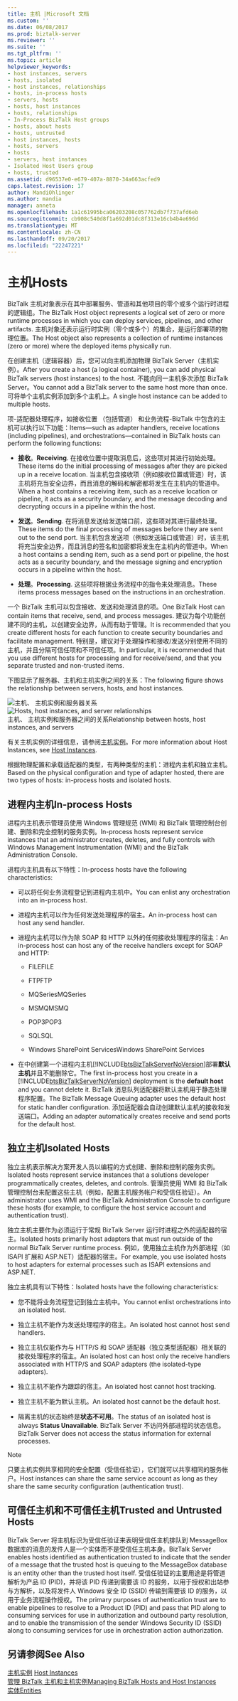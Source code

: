 ```yaml
---
title: 主机 |Microsoft 文档
ms.custom: ''
ms.date: 06/08/2017
ms.prod: biztalk-server
ms.reviewer: ''
ms.suite: ''
ms.tgt_pltfrm: ''
ms.topic: article
helpviewer_keywords:
- host instances, servers
- hosts, isolated
- host instances, relationships
- hosts, in-process hosts
- servers, hosts
- hosts, host instances
- hosts, relationships
- In-Process BizTalk Host groups
- hosts, about hosts
- hosts, untrusted
- host instances, hosts
- hosts, servers
- hosts
- servers, host instances
- Isolated Host Users group
- hosts, trusted
ms.assetid: d96537e0-e679-407a-8870-34a663acfed9
caps.latest.revision: 17
author: MandiOhlinger
ms.author: mandia
manager: anneta
ms.openlocfilehash: 1a1c61995bca06203208c057762db7f737afd6eb
ms.sourcegitcommit: cb908c540d8f1a692d01dc8f313e16cb4b4e696d
ms.translationtype: MT
ms.contentlocale: zh-CN
ms.lasthandoff: 09/20/2017
ms.locfileid: "22247221"
---
```

# <a name="hosts"></a><span data-ttu-id="24fd5-102">主机</span><span class="sxs-lookup"><span data-stu-id="24fd5-102">Hosts</span></span>
<span data-ttu-id="24fd5-103">BizTalk 主机对象表示在其中部署服务、管道和其他项目的零个或多个运行时进程的逻辑组。</span><span class="sxs-lookup"><span data-stu-id="24fd5-103">The BizTalk Host object represents a logical set of zero or more runtime processes in which you can deploy services, pipelines, and other artifacts.</span></span> <span data-ttu-id="24fd5-104">主机对象还表示运行时实例（零个或多个）的集合，是运行部署项的物理位置。</span><span class="sxs-lookup"><span data-stu-id="24fd5-104">The Host object also represents a collection of runtime instances (zero or more) where the deployed items physically run.</span></span>  
  
 <span data-ttu-id="24fd5-105">在创建主机（逻辑容器）后，您可以向主机添加物理 BizTalk Server（主机实例）。</span><span class="sxs-lookup"><span data-stu-id="24fd5-105">After you create a host (a logical container), you can add physical BizTalk servers (host instances) to the host.</span></span> <span data-ttu-id="24fd5-106">不能向同一主机多次添加 BizTalk Server。</span><span class="sxs-lookup"><span data-stu-id="24fd5-106">You cannot add a BizTalk server to the same host more than once.</span></span> <span data-ttu-id="24fd5-107">可将单个主机实例添加到多个主机上。</span><span class="sxs-lookup"><span data-stu-id="24fd5-107">A single host instance can be added to multiple hosts.</span></span>  
  
 <span data-ttu-id="24fd5-108">项-适配器处理程序，如接收位置 （包括管道） 和业务流程-BizTalk 中包含的主机可以执行以下功能：</span><span class="sxs-lookup"><span data-stu-id="24fd5-108">Items—such as adapter handlers, receive locations (including pipelines), and orchestrations—contained in BizTalk hosts can perform the following functions:</span></span>  
  
-   <span data-ttu-id="24fd5-109">**接收**。</span><span class="sxs-lookup"><span data-stu-id="24fd5-109">**Receiving**.</span></span> <span data-ttu-id="24fd5-110">在接收位置中提取消息后，这些项对其进行初始处理。</span><span class="sxs-lookup"><span data-stu-id="24fd5-110">These items do the initial processing of messages after they are picked up in a receive location.</span></span> <span data-ttu-id="24fd5-111">当主机包含接收项（例如接收位置或管道）时，该主机将充当安全边界，而且消息的解码和解密都将发生在主机内的管道中。</span><span class="sxs-lookup"><span data-stu-id="24fd5-111">When a host contains a receiving item, such as a receive location or pipeline, it acts as a security boundary, and the message decoding and decrypting occurs in a pipeline within the host.</span></span>  
  
-   <span data-ttu-id="24fd5-112">**发送**。</span><span class="sxs-lookup"><span data-stu-id="24fd5-112">**Sending**.</span></span> <span data-ttu-id="24fd5-113">在将消息发送给发送端口前，这些项对其进行最终处理。</span><span class="sxs-lookup"><span data-stu-id="24fd5-113">These items do the final processing of messages before they are sent out to the send port.</span></span> <span data-ttu-id="24fd5-114">当主机包含发送项（例如发送端口或管道）时，该主机将充当安全边界，而且消息的签名和加密都将发生在主机内的管道中。</span><span class="sxs-lookup"><span data-stu-id="24fd5-114">When a host contains a sending item, such as a send port or pipeline, the host acts as a security boundary, and the message signing and encryption occurs in a pipeline within the host.</span></span>  
  
-   <span data-ttu-id="24fd5-115">**处理**。</span><span class="sxs-lookup"><span data-stu-id="24fd5-115">**Processing**.</span></span> <span data-ttu-id="24fd5-116">这些项将根据业务流程中的指令来处理消息。</span><span class="sxs-lookup"><span data-stu-id="24fd5-116">These items process messages based on the instructions in an orchestration.</span></span>  
  
 <span data-ttu-id="24fd5-117">一个 BizTalk 主机可以包含接收、发送和处理消息的项。</span><span class="sxs-lookup"><span data-stu-id="24fd5-117">One BizTalk Host can contain items that receive, send, and process messages.</span></span> <span data-ttu-id="24fd5-118">建议为每个功能创建不同的主机，以创建安全边界，从而有助于管理。</span><span class="sxs-lookup"><span data-stu-id="24fd5-118">It is recommended that you create different hosts for each function to create security boundaries and facilitate management.</span></span> <span data-ttu-id="24fd5-119">特别是，建议对于处理操作和接收/发送分别使用不同的主机，并且分隔可信任项和不可信任项。</span><span class="sxs-lookup"><span data-stu-id="24fd5-119">In particular, it is recommended that you use different hosts for processing and for receive/send, and that you separate trusted and non-trusted items.</span></span>  
  
 <span data-ttu-id="24fd5-120">下图显示了服务器、主机和主机实例之间的关系：</span><span class="sxs-lookup"><span data-stu-id="24fd5-120">The following figure shows the relationship between servers, hosts, and host instances.</span></span>  
  
 <span data-ttu-id="24fd5-121">![主机、 主机实例和服务器关系](../core/media/ebiz-ops-adm01.gif "ebiz_ops_adm01")</span><span class="sxs-lookup"><span data-stu-id="24fd5-121">![Hosts, host instances, and server relationships](../core/media/ebiz-ops-adm01.gif "ebiz_ops_adm01")</span></span>  
<span data-ttu-id="24fd5-122">主机、 主机实例和服务器之间的关系</span><span class="sxs-lookup"><span data-stu-id="24fd5-122">Relationship between hosts, host instances, and servers</span></span>  
  
 <span data-ttu-id="24fd5-123">有关主机实例的详细信息，请参阅[主机实例](../core/host-instances.md)。</span><span class="sxs-lookup"><span data-stu-id="24fd5-123">For more information about Host Instances, see [Host Instances](../core/host-instances.md).</span></span>  
  
 <span data-ttu-id="24fd5-124">根据物理配置和承载适配器的类型，有两种类型的主机：进程内主机和独立主机。</span><span class="sxs-lookup"><span data-stu-id="24fd5-124">Based on the physical configuration and type of adapter hosted, there are two types of hosts: in-process hosts and isolated hosts.</span></span>  
  
## <a name="in-process-hosts"></a><span data-ttu-id="24fd5-125">进程内主机</span><span class="sxs-lookup"><span data-stu-id="24fd5-125">In-process Hosts</span></span>  
 <span data-ttu-id="24fd5-126">进程内主机表示管理员使用 Windows 管理规范 (WMI) 和 BizTalk 管理控制台创建、删除和完全控制的服务实例。</span><span class="sxs-lookup"><span data-stu-id="24fd5-126">In-process hosts represent service instances that an administrator creates, deletes, and fully controls with Windows Management Instrumentation (WMI) and the BizTalk Administration Console.</span></span>  
  
 <span data-ttu-id="24fd5-127">进程内主机具有以下特性：</span><span class="sxs-lookup"><span data-stu-id="24fd5-127">In-process hosts have the following characteristics:</span></span>  
  
-   <span data-ttu-id="24fd5-128">可以将任何业务流程登记到进程内主机中。</span><span class="sxs-lookup"><span data-stu-id="24fd5-128">You can enlist any orchestration into an in-process host.</span></span>  
  
-   <span data-ttu-id="24fd5-129">进程内主机可以作为任何发送处理程序的宿主。</span><span class="sxs-lookup"><span data-stu-id="24fd5-129">An in-process host can host any send handler.</span></span>  
  
-   <span data-ttu-id="24fd5-130">进程内主机可以作为除 SOAP 和 HTTP 以外的任何接收处理程序的宿主：</span><span class="sxs-lookup"><span data-stu-id="24fd5-130">An in-process host can host any of the receive handlers except for SOAP and HTTP:</span></span>  
  
    -   <span data-ttu-id="24fd5-131">FILE</span><span class="sxs-lookup"><span data-stu-id="24fd5-131">FILE</span></span>  
  
    -   <span data-ttu-id="24fd5-132">FTP</span><span class="sxs-lookup"><span data-stu-id="24fd5-132">FTP</span></span>  
  
    -   <span data-ttu-id="24fd5-133">MQSeries</span><span class="sxs-lookup"><span data-stu-id="24fd5-133">MQSeries</span></span>  
  
    -   <span data-ttu-id="24fd5-134">MSMQ</span><span class="sxs-lookup"><span data-stu-id="24fd5-134">MSMQ</span></span>  
  
    -   <span data-ttu-id="24fd5-135">POP3</span><span class="sxs-lookup"><span data-stu-id="24fd5-135">POP3</span></span>  
  
    -   <span data-ttu-id="24fd5-136">SQL</span><span class="sxs-lookup"><span data-stu-id="24fd5-136">SQL</span></span>  
  
    -   <span data-ttu-id="24fd5-137">Windows SharePoint Services</span><span class="sxs-lookup"><span data-stu-id="24fd5-137">Windows SharePoint Services</span></span>  
  
-   <span data-ttu-id="24fd5-138">在中创建第一个进程内主机[!INCLUDE[btsBizTalkServerNoVersion](../includes/btsbiztalkservernoversion-md.md)]部署**默认主机**并且不能删除它。</span><span class="sxs-lookup"><span data-stu-id="24fd5-138">The first in-process host you create in a [!INCLUDE[btsBizTalkServerNoVersion](../includes/btsbiztalkservernoversion-md.md)] deployment is the **default host** and you cannot delete it.</span></span> <span data-ttu-id="24fd5-139">BizTalk 消息队列适配器将默认主机用于静态处理程序配置。</span><span class="sxs-lookup"><span data-stu-id="24fd5-139">The BizTalk Message Queuing adapter uses the default host for static handler configuration.</span></span> <span data-ttu-id="24fd5-140">添加适配器会自动创建默认主机的接收和发送端口。</span><span class="sxs-lookup"><span data-stu-id="24fd5-140">Adding an adapter automatically creates receive and send ports for the default host.</span></span>  
  
## <a name="isolated-hosts"></a><span data-ttu-id="24fd5-141">独立主机</span><span class="sxs-lookup"><span data-stu-id="24fd5-141">Isolated Hosts</span></span>  
 <span data-ttu-id="24fd5-142">独立主机表示解决方案开发人员以编程的方式创建、删除和控制的服务实例。</span><span class="sxs-lookup"><span data-stu-id="24fd5-142">Isolated hosts represent service instances that a solutions developer programmatically creates, deletes, and controls.</span></span> <span data-ttu-id="24fd5-143">管理员使用 WMI 和 BizTalk 管理控制台来配置这些主机（例如，配置主机服务帐户和受信任验证）。</span><span class="sxs-lookup"><span data-stu-id="24fd5-143">An administrator uses WMI and the BizTalk Administration Console to configure these hosts (for example, to configure the host service account and authentication trust).</span></span>  
  
 <span data-ttu-id="24fd5-144">独立主机主要作为必须运行于常规 BizTalk Server 运行时进程之外的适配器的宿主。</span><span class="sxs-lookup"><span data-stu-id="24fd5-144">Isolated hosts primarily host adapters that must run outside of the normal BizTalk Server runtime process.</span></span> <span data-ttu-id="24fd5-145">例如，使用独立主机作为外部进程（如 ISAPI 扩展和 ASP.NET）适配器的宿主。</span><span class="sxs-lookup"><span data-stu-id="24fd5-145">For example, you use isolated hosts to host adapters for external processes such as ISAPI extensions and ASP.NET.</span></span>  
  
 <span data-ttu-id="24fd5-146">独立主机具有以下特性：</span><span class="sxs-lookup"><span data-stu-id="24fd5-146">Isolated hosts have the following characteristics:</span></span>  
  
-   <span data-ttu-id="24fd5-147">您不能将业务流程登记到独立主机中。</span><span class="sxs-lookup"><span data-stu-id="24fd5-147">You cannot enlist orchestrations into an isolated host.</span></span>  
  
-   <span data-ttu-id="24fd5-148">独立主机不能作为发送处理程序的宿主。</span><span class="sxs-lookup"><span data-stu-id="24fd5-148">An isolated host cannot host send handlers.</span></span>  
  
-   <span data-ttu-id="24fd5-149">独立主机仅能作为与 HTTP/S 和 SOAP 适配器（独立类型适配器）相关联的接收处理程序的宿主。</span><span class="sxs-lookup"><span data-stu-id="24fd5-149">An isolated host can host only the receive handlers associated with HTTP/S and SOAP adapters (the isolated-type adapters).</span></span>  
  
-   <span data-ttu-id="24fd5-150">独立主机不能作为跟踪的宿主。</span><span class="sxs-lookup"><span data-stu-id="24fd5-150">An isolated host cannot host tracking.</span></span>  
  
-   <span data-ttu-id="24fd5-151">独立主机不能为默认主机。</span><span class="sxs-lookup"><span data-stu-id="24fd5-151">An isolated host cannot be the default host.</span></span>  
  
-   <span data-ttu-id="24fd5-152">隔离主机的状态始终是**状态不可用**。</span><span class="sxs-lookup"><span data-stu-id="24fd5-152">The status of an isolated host is always **Status Unavailable**.</span></span> <span data-ttu-id="24fd5-153">BizTalk Server 不访问外部进程的状态信息。</span><span class="sxs-lookup"><span data-stu-id="24fd5-153">BizTalk Server does not access the status information for external processes.</span></span>  
  
> [!NOTE]
>  <span data-ttu-id="24fd5-154">只要主机实例共享相同的安全配置（受信任验证），它们就可以共享相同的服务帐户。</span><span class="sxs-lookup"><span data-stu-id="24fd5-154">Host instances can share the same service account as long as they share the same security configuration (authentication trust).</span></span>  
  
## <a name="trusted-and-untrusted-hosts"></a><span data-ttu-id="24fd5-155">可信任主机和不可信任主机</span><span class="sxs-lookup"><span data-stu-id="24fd5-155">Trusted and Untrusted Hosts</span></span>  
 <span data-ttu-id="24fd5-156">BizTalk Server 将主机标识为受信任验证来表明受信任主机排队到 MessageBox 数据库的消息的发件人是一个实体而不是受信任主机本身。</span><span class="sxs-lookup"><span data-stu-id="24fd5-156">BizTalk Server enables hosts identified as authentication trusted to indicate that the sender of a message that the trusted host is queuing to the MessageBox database is an entity other than the trusted host itself.</span></span> <span data-ttu-id="24fd5-157">受信任验证的主要用途是将管道解析为产品 ID (PID)，并将该 PID 传递到需要该 ID 的服务，以用于授权和出站参与方解析，以及将发件人 Windows 安全 ID (SSID) 传输到需要该 ID 的服务，以用于业务流程操作授权。</span><span class="sxs-lookup"><span data-stu-id="24fd5-157">The primary purposes of authentication trust are to enable pipelines to resolve to a Product ID (PID) and pass that PID along to consuming services for use in authorization and outbound party resolution, and to enable the transmission of the sender Windows Security ID (SSID) along to consuming services for use in orchestration action authorization.</span></span>  
  
## <a name="see-also"></a><span data-ttu-id="24fd5-158">另请参阅</span><span class="sxs-lookup"><span data-stu-id="24fd5-158">See Also</span></span>  
 <span data-ttu-id="24fd5-159">[主机实例](../core/host-instances.md) </span><span class="sxs-lookup"><span data-stu-id="24fd5-159">[Host Instances](../core/host-instances.md) </span></span>  
 [<span data-ttu-id="24fd5-160">管理 BizTalk 主机和主机实例</span><span class="sxs-lookup"><span data-stu-id="24fd5-160">Managing BizTalk Hosts and Host Instances</span></span>](../core/managing-biztalk-hosts-and-host-instances.md)  
 [<span data-ttu-id="24fd5-161">实体</span><span class="sxs-lookup"><span data-stu-id="24fd5-161">Entities</span></span>](../core/entities.md)
